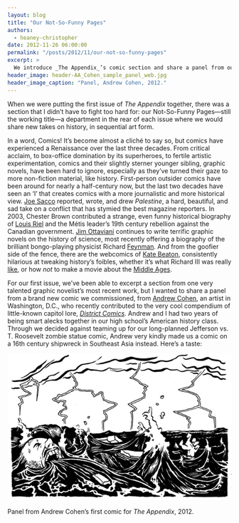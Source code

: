 ```yaml
---
layout: blog
title: "Our Not-So-Funny Pages"
authors:
  - heaney-christopher
date: 2012-11-26 06:00:00
permalink: "/posts/2012/11/our-not-so-funny-pages"
excerpt: >
  We introduce _The Appendix_’s comic section and share a panel from our first issue, drawn by Andrew Cohen.
header_image: header-AA_Cohen_sample_panel_web.jpg
header_image_caption: "Panel, Andrew Cohen, 2012."
---
```

When we were putting the first issue of _The Appendix_ together, there was a section that I didn’t have to fight too hard for: our Not-So-Funny Pages—still the working title—a department in the rear of each issue where we would share new takes on history, in sequential art form.

In a word, Comics! It’s become almost a cliché to say so, but comics have experienced a Renaissance over the last three decades. From critical acclaim, to box-office domination by its superheroes, to fertile artistic experimentation, comics and their slightly sterner younger sibling, graphic novels, have been hard to ignore, especially as they’ve turned their gaze to more non-fiction material, like history.  First-person outsider comics have been around for nearly a half-century now, but the last two decades have seen an ‘I’ that creates comics with a more journalistic and more historical view. [Joe Sacco](http://www.fantagraphics.com/browse-shop/joe-sacco-2.html?vmcchk=1) reported, wrote, and drew _Palestine_, a hard, beautiful, and sad take on a conflict that has stymied the best magazine reporters. In 2003, Chester Brown contributed a strange, even funny historical biography of [Louis Riel](http://www.amazon.com/Louis-Riel-Comic-Strip-Chester-Brown/dp/1894937899) and the Métis leader’s 19th century rebellion against the Canadian government. [Jim Ottaviani](http://www.gt-labs.com/) continues to write terrific graphic novels on the history of science, most recently offering a biography of the brilliant bongo-playing physicist Richard [Feynman](http://www.gt-labs.com/feynman.html). And from the goofier side of the fence, there are the webcomics of [Kate Beaton](http://www.harkavagrant.com/), consistently hilarious at tweaking history’s foibles, whether it’s what Richard III was really [like](http://www.harkavagrant.com/index.php?id=50), or how _not_ to make a movie about the [Middle Ages](http://www.harkavagrant.com/index.php?id=342).

For our first issue, we’ve been able to excerpt a section from one very talented graphic novelist’s most recent work, but I wanted to share a panel from a brand new comic we commissioned, from [Andrew Cohen](http://howzitfunnies.blogspot.com/), an artist in Washington, D.C., who recently contributed to the very cool compendium of little-known capitol lore, [_District Comics_](http://www.amazon.com/District-Comics-Unconventional-History-Washington/dp/1555917518/ref=sr_1_1?ie=UTF8&qid=1346929841&sr=8-1&keywords=district+comics). Andrew and I had two years of being smart alecks together in our high school’s American history class. Through we decided against teaming up for our long-planned Jefferson vs. T. Roosevelt zombie statue comic, Andrew very kindly made us a comic on a 16th century shipwreck in Southeast Asia instead. Here’s a taste:

<div class="inline-image">
  <a rel="lightbox" href="/images/blog/2012/11/AA_Cohen_sample_panel_web-large.jpg">
    <img src="/images/blog/2012/11/AA_Cohen_sample_panel_web-medium.jpg" width="640" alt="If you want" />
  </a>
  <p class="caption">
    Panel from Andrew Cohen’s first comic for <i>The Appendix</i>, 2012.
  </p>
</div>